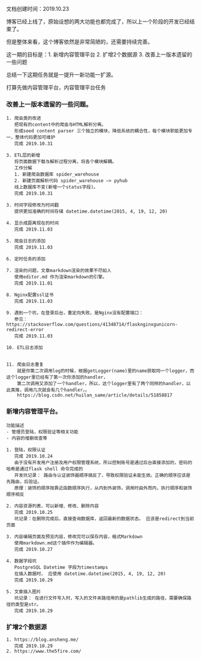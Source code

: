 文档创建时间：2019.10.23

博客已经上线了，原始设想的两大功能也都完成了，所以上一个阶段的开发已经结束了。

但是整体来看，这个博客依然是非常简陋的，还需要持续完善。

这一期的目标是：1. 新增内容管理平台 2. 扩增2个数据源 3. 改善上一版本遗留的一些问题
    
总结一下这期任务就是一提升一新功能一扩源。

打算先做内容管理平台，内容管理平台任务

### 改善上一版本遗留的一些问题。

    1. 爬虫类的改进
       把现有的content中的爬虫与HTML解析分离。
       形成seed content parser 三个独立的模块，降低系统的耦合性，每个模块职能更加专一，整体代码更加可维护
       完成 2019.10.31  
    
    3. ETL层的新增
       将页面数据下载与解析过程分离，将各个模块解耦。
       工作分解
       1. 新建爬虫数据库 spider_warehouse
       2. 新建页面解析代码 spider_warehouse —> pyhub 
       线上数据库不变(新增一个status字段)。
       完成 2019.10.31
       
    3. 时间字段修改为时间戳
       提供更加准确的时间存储 datetime.datetime(2015, 4, 19, 12, 20)
       
    4. 显示成距离现在的时间
       完成 2019.11.03

    5. 爬虫日志的添加
       完成 2019.11.03
    
    6. 定时任务的添加
    
    7. 渲染的问题，文章markdown渲染的效果不尽如人
       使用editor.md 作为渲染markdown的引擎。
       完成 2019.11.01
    
    8. Nginx配置ssl证书
       完成 2019.11.03
    
    9. 遇到一个坑，在登录后台，重定向失败，是Nginx没有配置端口：
       参见：https://stackoverflow.com/questions/41348714/flasknginxgunicorn-redirect-error
       完成 2019.11.03
    
    10. ETL日志添加
    
    
    11. 爬虫日志重复
        就是你第二次调用log的时候，根据getLogger(name)里的name获取同一个logger，而这个logger里已经有了第一次你添加的handler，
        第二次调用又添加了一个handler，所以，这个logger里有了两个同样的handler，以此类推，调用几次就会有几个handler。。
        https://blog.csdn.net/huilan_same/article/details/51858817
    
### 新增内容管理平台。

    功能描述 
    - 管理员登陆，权限验证等相关功能
    - 内容的增删改查等
    
    1. 登陆，权限认证
       完成 2019.10.24  
       由于没有开发用户注册及用户权限管理系统，所以控制账号是通过后台直接添加的，密码的哈希是通过flask shell 命令完成的
       开发坑记录： 路由与认证装饰器顺序搞反了，导致权限验证未能生效。正确的顺序应该是先路由，后验证。
       原理：装饰的顺序按靠近函数顺序执行，从内到外装饰，调用时由外而内，执行顺序和装饰顺序相反
   
    2. 内容资源列表，可以新增、修改、删除内容
       完成 2019.10.25
       坑记录：在删除完成后，直接查询数据库，返回最新的数据状态。 应该是redirect到当前页面
       
    3. 内容编辑页面及预览内容，修改完可以保存内容，格式Markdown  
       使用markdown.md这个插件作为编辑器。
       完成 2019.10.27
       
    4. 数据字段坑
       PostgreSQL Datetime 字段为timestamps
       在插入数据时， 应使用 datetime.datetime(2015, 4, 19, 12, 20)
       完成 2019.10.29
       
    5. 文章插入图片
       坑记录： 在进行文件写入时，写入的文件夹路径用的是pathlib生成的路径，需要确保路径的类型是str。
       完成 2019.10.29
        
### 扩增2个数据源

    1. https://blog.ansheng.me/
       完成 2019.10.29
    2. https://www.the5fire.com/



   
   